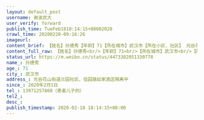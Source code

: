```yaml
---
layout: default_post
username: 谢波武大
user_verify: forward
publish_time: TueFeb1818:14:15+08002020
crawl_time: 20200220-09:16:26
imageurl: 
content_brief: 【姓名】孙德秀【年龄】71【所在城市】武汉市【所在小区、社区】‬ 光谷花山街道兰园社区，佳园路如家酒店隔离中【患病时间】2020年2月1日【联系方式】13971257860（患者儿子的）【病情详细描述】发烧咳嗽多日，核酸检测阳性，按程序上报社区后在社区安排的酒店隔离。但8日开始病情加重，10日经 ...全文
content_full_raw: 【姓名】孙德秀<br/>【年龄】71<br/>【所在城市】武汉市<br/>【所在小区、社区】‬光谷花山街道兰园社区，佳园路如家酒店隔离中<br/>【患病时间】2020年2月1日<br/>【联系方式】13971257860（患者儿子的）<br/>【病情详细描述】发烧咳嗽多日，核酸检测阳性，按程序上报社区后在社区安排的酒店隔离。但8日开始病情加重，10日经同济医院光谷院区诊断，ct显示双肺感染，目前已经呼吸困难，2月15日至今在隔离点缺药三天（缺少阿比朵儿、连花清瘟颗粒等关键治疗药物）。向街道社区以及指挥部反映多次，未能有结果。<br/>【需要床位量】1<br/>【周边家人及隔离情况】患者老公、儿媳已确诊住院，患者儿子目前转往方舱医院
status_url: https://m.weibo.cn/status/4473382051330778
name_: 孙德秀
age_: 71
city_: 武汉市
address_: ‬光谷花山街道兰园社区，佳园路如家酒店隔离中
since_: 2020年2月1日
tel_: 13971257860（患者儿子的）
tel2_: 
desc_: 
publish_timestamp: 2020-02-18 18:14:15+08:00
---
```

